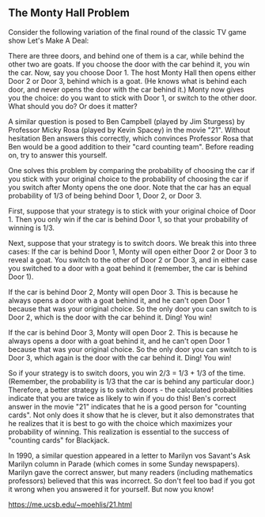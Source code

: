 The Monty Hall Problem
--

Consider the following variation of the final round of the classic TV game show Let's Make A Deal:

There are three doors, and behind one of them is a car, while behind the other two are goats. If you choose the door with the car behind it, you win the car. Now, say you choose Door 1. The host Monty Hall then opens either Door 2 or Door 3, behind which is a goat. (He knows what is behind each door, and never opens the door with the car behind it.) Monty now gives you the choice: do you want to stick with Door 1, or switch to the other door. What should you do? Or does it matter?

A similar question is posed to Ben Campbell (played by Jim Sturgess) by Professor Micky Rosa (played by Kevin Spacey) in the movie "21". Without hesitation Ben answers this correctly, which convinces Professor Rosa that Ben would be a good addition to their "card counting team". Before reading on, try to answer this yourself.

One solves this problem by comparing the probability of choosing the car if you stick with your original choice to the probability of choosing the car if you switch after Monty opens the one door. Note that the car has an equal probability of 1/3 of being behind Door 1, Door 2, or Door 3.

First, suppose that your strategy is to stick with your original choice of Door 1. Then you only win if the car is behind Door 1, so that your probability of winning is 1/3.

Next, suppose that your strategy is to switch doors. We break this into three cases:
If the car is behind Door 1, Monty will open either Door 2 or Door 3 to reveal a goat. You switch to the other of Door 2 or Door 3, and in either case you switched to a door with a goat behind it (remember, the car is behind Door 1).

If the car is behind Door 2, Monty will open Door 3. This is because he always opens a door with a goat behind it, and he can't open Door 1 because that was your original choice. So the only door you can switch to is Door 2, which is the door with the car behind it. Ding! You win!

If the car is behind Door 3, Monty will open Door 2. This is because he always opens a door with a goat behind it, and he can't open Door 1 because that was your original choice. So the only door you can switch to is Door 3, which again is the door with the car behind it. Ding! You win!

So if your strategy is to switch doors, you win 2/3 = 1/3 + 1/3 of the time. (Remember, the probability is 1/3 that the car is behind any particular door.) Therefore, a better strategy is to switch doors - the calculated probabilities indicate that you are twice as likely to win if you do this! Ben's correct answer in the movie "21" indicates that he is a good person for "counting cards". Not only does it show that he is clever, but it also demonstrates that he realizes that it is best to go with the choice which maximizes your probability of winning. This realization is essential to the success of "counting cards" for Blackjack.

In 1990, a similar question appeared in a letter to Marilyn vos Savant's Ask Marilyn column in Parade (which comes in some Sunday newspapers). Marilyn gave the correct answer, but many readers (including mathematics professors) believed that this was incorrect. So don't feel too bad if you got it wrong when you answered it for yourself. But now you know!
 
 https://me.ucsb.edu/~moehlis/21.html